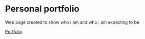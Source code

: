 # Personal portfolio

Web page created to show who i am and who i am expecting to be.

<a target="_blank" href="https://amaury-vasquez-portfolio.netlify.app"/> Portfolio </a>

